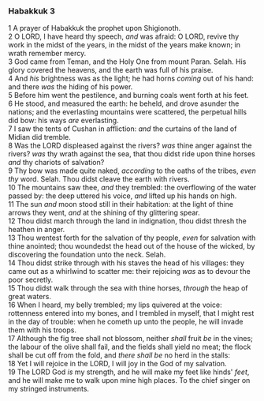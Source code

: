 ### Habakkuk 3

1 A prayer of Habakkuk the prophet upon Shigionoth.  
2 O LORD, I have heard thy speech, *and* was afraid: O LORD, revive thy work in the midst of the years, in the midst of the years make known; in wrath remember mercy.  
3 God came from Teman, and the Holy One from mount Paran. Selah. His glory covered the heavens, and the earth was full of his praise.  
4 And *his* brightness was as the light; he had horns *coming* out of his hand: and there *was* the hiding of his power.  
5 Before him went the pestilence, and burning coals went forth at his feet.  
6 He stood, and measured the earth: he beheld, and drove asunder the nations; and the everlasting mountains were scattered, the perpetual hills did bow: his ways *are* everlasting.  
7 I saw the tents of Cushan in affliction: *and* the curtains of the land of Midian did tremble.  
8 Was the LORD displeased against the rivers? *was* thine anger against the rivers? *was* thy wrath against the sea, that thou didst ride upon thine horses *and* thy chariots of salvation?  
9 Thy bow was made quite naked, *according* to the oaths of the tribes, *even thy* word. Selah. Thou didst cleave the earth with rivers.  
10 The mountains saw thee, *and* they trembled: the overflowing of the water passed by: the deep uttered his voice, *and* lifted up his hands on high.  
11 The sun *and* moon stood still in their habitation: at the light of thine arrows they went, *and* at the shining of thy glittering spear.  
12 Thou didst march through the land in indignation, thou didst thresh the heathen in anger.  
13 Thou wentest forth for the salvation of thy people, *even* for salvation with thine anointed; thou woundedst the head out of the house of the wicked, by discovering the foundation unto the neck. Selah.  
14 Thou didst strike through with his staves the head of his villages: they came out as a whirlwind to scatter me: their rejoicing *was* as to devour the poor secretly.  
15 Thou didst walk through the sea with thine horses, *through* the heap of great waters.  
16 When I heard, my belly trembled; my lips quivered at the voice: rottenness entered into my bones, and I trembled in myself, that I might rest in the day of trouble: when he cometh up unto the people, he will invade them with his troops.  
17 Although the fig tree shall not blossom, neither *shall* fruit *be* in the vines; the labour of the olive shall fail, and the fields shall yield no meat; the flock shall be cut off from the fold, and *there shall be* no herd in the stalls:  
18 Yet I will rejoice in the LORD, I will joy in the God of my salvation.  
19 The LORD God *is* my strength, and he will make my feet like hinds' *feet*, and he will make me to walk upon mine high places. To the chief singer on my stringed instruments.  
